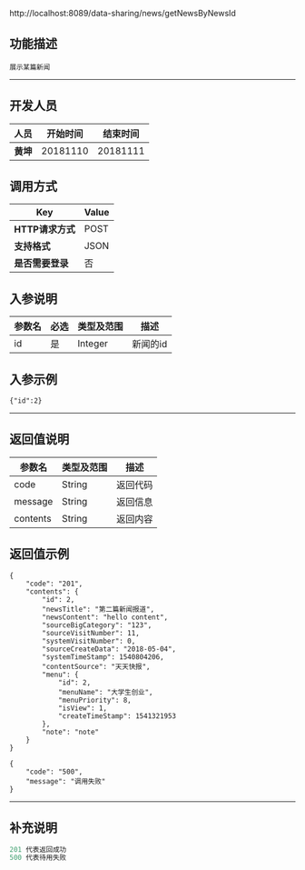 http://localhost:8089/data-sharing/news/getNewsByNewsId

## 功能描述
```
展示某篇新闻
```
---
## 开发人员
| 人员     | 开始时间 | 结束时间 |
| -------- | :------: | :------: |
| **黄坤** | 20181110 | 20181111 |

## 调用方式

| Key              | Value |
| ---------------- | ----- |
| **HTTP请求方式** | POST  |
| **支持格式**     | JSON  |
| **是否需要登录** | 否    |

## 入参说明



| 参数名 | 必选 | 类型及范围 | 描述     |
| ------ | ---- | ---------- | -------- |
| id     | 是   | Integer    | 新闻的id |

## 入参示例
```
{"id":2}
```

---

## 返回值说明
| 参数名   | 类型及范围 | 描述     |
| -------- | ---------- | -------- |
| code     | String     | 返回代码 |
| message  | String     | 返回信息 |
| contents | String     | 返回内容 |

## 返回值示例
```
{
    "code": "201",
    "contents": {
        "id": 2,
        "newsTitle": "第二篇新闻报道",
        "newsContent": "hello content",
        "sourceBigCategory": "123",
        "sourceVisitNumber": 11,
        "systemVisitNumber": 0,
        "sourceCreateData": "2018-05-04",
        "systemTimeStamp": 1540804206,
        "contentSource": "天天快报",
        "menu": {
            "id": 2,
            "menuName": "大学生创业",
            "menuPriority": 8,
            "isView": 1,
            "createTimeStamp": 1541321953
        },
        "note": "note"
    }
}
```

```
{
    "code": "500",
    "message": "调用失败"
}
```
---

## 补充说明
~~~js
201 代表返回成功
500 代表待用失败
~~~

